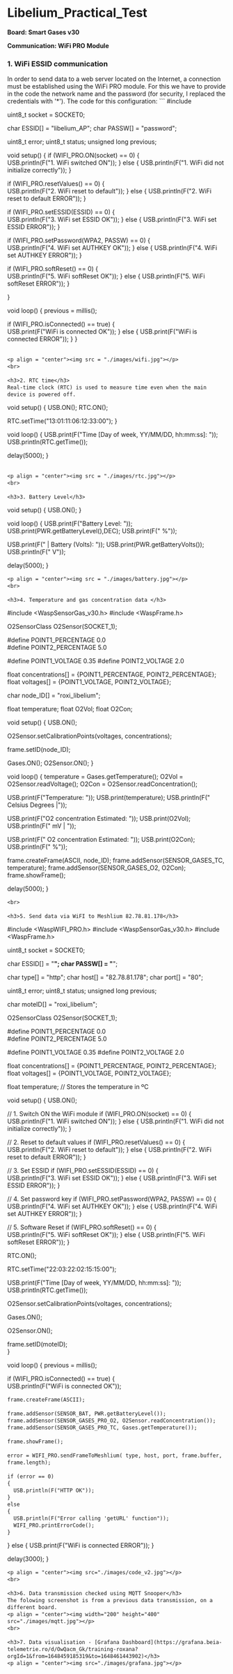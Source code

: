 # Libelium_Practical_Test
<b>
Board: Smart Gases v30 

Communication: WiFi PRO Module 
</b>

<h3>1. WiFi ESSID communication</h3>
In order to send data to a web server located on the Internet, a connection must be established using the WiFi PRO module. For this we have to provide in the code the network name and the password (for security, I replaced the credentials with '*'). The code for this configuration:
```
#include <WaspWIFI_PRO.h>

uint8_t socket = SOCKET0;

char ESSID[] = "libelium_AP";
char PASSW[] = "password";

uint8_t error;
uint8_t status;
unsigned long previous;

void setup() 
{
  if (WIFI_PRO.ON(socket) == 0)
  {    
    USB.println(F("1. WiFi switched ON"));
  }
  else
  {
    USB.println(F("1. WiFi did not initialize correctly"));
  }

  if (WIFI_PRO.resetValues() == 0)
  {    
    USB.println(F("2. WiFi reset to default"));
  }
  else
  {
    USB.println(F("2. WiFi reset to default ERROR"));
  }

  if (WIFI_PRO.setESSID(ESSID) == 0)
  {    
    USB.println(F("3. WiFi set ESSID OK"));
  }
  else
  {
    USB.println(F("3. WiFi set ESSID ERROR"));
  }

  if (WIFI_PRO.setPassword(WPA2, PASSW) == 0)
  {    
    USB.println(F("4. WiFi set AUTHKEY OK"));
  }
  else
  {
    USB.println(F("4. WiFi set AUTHKEY ERROR"));
  }

  if (WIFI_PRO.softReset() == 0)
  {    
    USB.println(F("5. WiFi softReset OK"));
  }
  else
  {
    USB.println(F("5. WiFi softReset ERROR"));
  }

}

void loop()
{ 
  previous = millis();

  if (WIFI_PRO.isConnected() == true)
  {    
    USB.print(F("WiFi is connected OK"));
  }
  else
  {
    USB.print(F("WiFi is connected ERROR")); 
  }
}
```

<p align = "center"><img src = "./images/wifi.jpg"></p>
<br>

<h3>2. RTC time</h3>
Real-time clock (RTC) is used to measure time even when the main device is powered off.
```
void setup()
{
  USB.ON();
  RTC.ON();
  
  RTC.setTime("13:01:11:06:12:33:00");
}

void loop()
{
  USB.print(F("Time [Day of week, YY/MM/DD, hh:mm:ss]: "));
  USB.println(RTC.getTime());
  
  delay(5000); 
}
```

<p align = "center"><img src = "./images/rtc.jpg"></p>
<br>

<h3>3. Battery Level</h3>
```
void setup()
{
  USB.ON();
}

void loop()
{
  USB.print(F("Battery Level: "));
  USB.print(PWR.getBatteryLevel(),DEC);
  USB.print(F(" %"));
  
  USB.print(F(" | Battery (Volts): "));
  USB.print(PWR.getBatteryVolts());
  USB.println(F(" V"));
  
  delay(5000);
}

```
<p align = "center"><img src = "./images/battery.jpg"></p>
<br>

<h3>4. Temperature and gas concentration data </h3>
```
#include <WaspSensorGas_v30.h>
#include <WaspFrame.h>

O2SensorClass O2Sensor(SOCKET_1);

#define POINT1_PERCENTAGE 0.0    
#define POINT2_PERCENTAGE 5.0  

#define POINT1_VOLTAGE 0.35
#define POINT2_VOLTAGE 2.0

float concentrations[] = {POINT1_PERCENTAGE, POINT2_PERCENTAGE};
float voltages[] =       {POINT1_VOLTAGE, POINT2_VOLTAGE};

char node_ID[] = "roxi_libelium";

float temperature;
float O2Vol;
float O2Con;

void setup()
{
  USB.ON();

  O2Sensor.setCalibrationPoints(voltages, concentrations);
  
  frame.setID(node_ID);  
  
  Gases.ON();
  O2Sensor.ON();
}

void loop()
{
  temperature = Gases.getTemperature();
  O2Vol = O2Sensor.readVoltage();
  O2Con = O2Sensor.readConcentration();

  USB.print(F("Temperature: "));
  USB.print(temperature);
  USB.println(F(" Celsius Degrees |"));
  
  USB.print(F("O2 concentration Estimated: "));
  USB.print(O2Vol);
  USB.println(F(" mV | "));

  USB.print(F(" O2 concentration Estimated: "));
  USB.print(O2Con);
  USB.println(F(" %"));  
  
  frame.createFrame(ASCII, node_ID);
  frame.addSensor(SENSOR_GASES_TC, temperature);
  frame.addSensor(SENSOR_GASES_O2, O2Con); 
  frame.showFrame();
  
  delay(5000);
}

```
<br>

<h3>5. Send data via WiFI to Meshlium 82.78.81.178</h3>
```
#include <WaspWIFI_PRO.h>
#include <WaspSensorGas_v30.h>
#include <WaspFrame.h>

uint8_t socket = SOCKET0;

char ESSID[] = "****";
char PASSW[] = "****";

char type[] = "http";
char host[] = "82.78.81.178";
char port[] = "80";

uint8_t error;
uint8_t status;
unsigned long previous;

char moteID[] = "roxi_libelium";

O2SensorClass O2Sensor(SOCKET_1);

#define POINT1_PERCENTAGE 0.0    
#define POINT2_PERCENTAGE 5.0  

#define POINT1_VOLTAGE 0.35
#define POINT2_VOLTAGE 2.0

float concentrations[] = {POINT1_PERCENTAGE, POINT2_PERCENTAGE};
float voltages[] =       {POINT1_VOLTAGE, POINT2_VOLTAGE};

float temperature;  // Stores the temperature in ºC

void setup() 
{
  USB.ON();
  
  // 1. Switch ON the WiFi module
  if (WIFI_PRO.ON(socket) == 0)
  {    
    USB.println(F("1. WiFi switched ON"));
  }
  else
  {
    USB.println(F("1. WiFi did not initialize correctly"));
  }

  // 2. Reset to default values
  if (WIFI_PRO.resetValues() == 0)
  {    
    USB.println(F("2. WiFi reset to default"));
  }
  else
  {
    USB.println(F("2. WiFi reset to default ERROR"));
  }
  
  // 3. Set ESSID
  if (WIFI_PRO.setESSID(ESSID) == 0)
  {    
    USB.println(F("3. WiFi set ESSID OK"));
  }
  else
  {
    USB.println(F("3. WiFi set ESSID ERROR"));
  }

  // 4. Set password key
  if (WIFI_PRO.setPassword(WPA2, PASSW) == 0)
  {    
    USB.println(F("4. WiFi set AUTHKEY OK"));
  }
  else
  {
    USB.println(F("4. WiFi set AUTHKEY ERROR"));
  }

  // 5. Software Reset 
  if (WIFI_PRO.softReset() == 0)
  {    
    USB.println(F("5. WiFi softReset OK"));
  }
  else
  {
    USB.println(F("5. WiFi softReset ERROR"));
  }

  RTC.ON();
  
  RTC.setTime("22:03:22:02:15:15:00");
  
  USB.print(F("Time [Day of week, YY/MM/DD, hh:mm:ss]: "));
  USB.println(RTC.getTime());
  
  O2Sensor.setCalibrationPoints(voltages, concentrations);
  
  Gases.ON();  
  
  O2Sensor.ON();
  
  frame.setID(moteID);  
}

void loop()
{ 
  previous = millis();

  if (WIFI_PRO.isConnected() == true)
  {    
    USB.println(F("WiFi is connected OK"));

    frame.createFrame(ASCII); 

    frame.addSensor(SENSOR_BAT, PWR.getBatteryLevel());
    frame.addSensor(SENSOR_GASES_PRO_O2, O2Sensor.readConcentration());
    frame.addSensor(SENSOR_GASES_PRO_TC, Gases.getTemperature());

    frame.showFrame();  

    error = WIFI_PRO.sendFrameToMeshlium( type, host, port, frame.buffer, frame.length);

    if (error == 0)
    {
      USB.println(F("HTTP OK"));      
    }
    else
    {
      USB.println(F("Error calling 'getURL' function"));
      WIFI_PRO.printErrorCode();
    }
  }
  else
  {
    USB.print(F("WiFi is connected ERROR")); 
  }

  delay(3000); 
}
```
<p align = "center"><img src="./images/code_v2.jpg"></p>
<br>

<h3>6. Data transmission checked using MQTT Snooper</h3>
The folowing screenshot is from a previous data transmission, on a different board.
<p align = "center"><img width="200" height="400" src="./images/mqtt.jpg"></p>
<br>

<h3>7. Data visualisation - [Grafana Dashboard](https://grafana.beia-telemetrie.ro/d/OwQacm_Gk/training-roxana?orgId=1&from=1648459185319&to=1648461443902)</h3>
<p align = "center"><img src="./images/grafana.jpg"></p>

